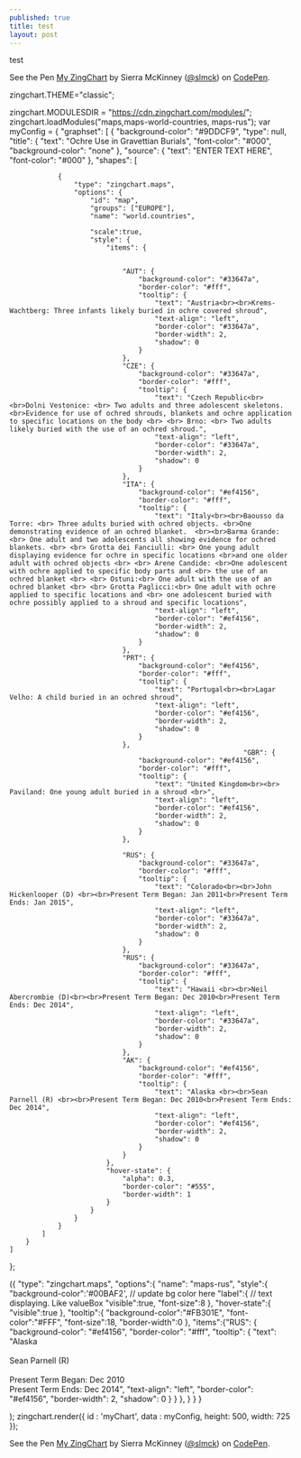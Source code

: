 ```yaml
---
published: true
title: test
layout: post
---
```

test
<p data-height="265" data-theme-id="light" data-slug-hash="QKVWrk" data-default-tab="js,result" data-user="slmck" data-embed-version="2" class="codepen">See the Pen <a href="https://codepen.io/slmck/pen/QKVWrk/">My ZingChart</a> by Sierra McKinney (<a href="http://codepen.io/slmck">@slmck</a>) on <a href="http://codepen.io">CodePen</a>.</p>
<script async src="//assets.codepen.io/assets/embed/ei.js"></script>

<html>
	<head>
		<script src= "https://cdn.zingchart.com/zingchart.min.js"></script>
		<script> zingchart.MODULESDIR = "https://cdn.zingchart.com/modules/";
		ZC.LICENSE = ["569d52cefae586f634c54f86dc99e6a9","ee6b7db5b51705a13dc2339db3edaf6d"];</script></head>
	<body>
		<div id='myChart'></div>
	</body>
</html>


<script src="https://cdn.zingchart.com/zingchart.min.js"></script>


zingchart.THEME="classic";
 
zingchart.MODULESDIR = "https://cdn.zingchart.com/modules/";
zingchart.loadModules("maps,maps-world-countries, maps-rus");
var myConfig = {
    "graphset": [
        {
            "background-color": "#9DDCF9",
            "type": null,
            "title": {
                "text": "Ochre Use in Gravettian Burials",
                "font-color": "#000",
                "background-color": "none"
            },
            "source": {
                "text": "ENTER TEXT HERE",
                "font-color": "#000"
            },
            "shapes": [
             
                {
                    "type": "zingchart.maps", 
                    "options": {
                        "id": "map",
                        "groups": ["EUROPE"],
                        "name": "world.countries",
                 
                        "scale":true,
                        "style": {
                            "items": {
                                
                                
                                "AUT": {
                                    "background-color": "#33647a",
                                    "border-color": "#fff",
                                    "tooltip": {
                                        "text": "Austria<br><br>Krems-Wachtberg: Three infants likely buried in ochre covered shroud",
                                        "text-align": "left",
                                        "border-color": "#33647a",
                                        "border-width": 2,
                                        "shadow": 0
                                    }
                                },
                                "CZE": {
                                    "background-color": "#33647a",
                                    "border-color": "#fff",
                                    "tooltip": {
                                        "text": "Czech Republic<br><br>Dolni Vestonice: <br> Two adults and three adolescent skeletons. <br>Evidence for use of ochred shrouds, blankets and ochre application to specific locations on the body <br> <br> Brno: <br> Two adults likely buried with the use of an ochred shroud.",
                                        "text-align": "left",
                                        "border-color": "#33647a",
                                        "border-width": 2,
                                        "shadow": 0
                                    }
                                },
                                "ITA": {
                                    "background-color": "#ef4156",
                                    "border-color": "#fff",
                                    "tooltip": {
                                        "text": "Italy<br><br>Baousso da Torre: <br> Three adults buried with ochred objects. <br>One demonstrating evidence of an ochred blanket.  <br><br>Barma Grande: <br> One adult and two adolescents all showing evidence for ochred blankets. <br> <br> Grotta dei Fanciulli: <br> One young adult displaying evidence for ochre in specific locations <br>and one older adult with ochred objects <br> <br> Arene Candide: <br>One adolescent with ochre applied to specific body parts and <br> the use of an ochred blanket <br> <br> Ostuni:<br> One adult with the use of an ochred blanket <br> <br> Grotta Paglicci:<br> One adult with ochre applied to specific locations and <br> one adolescent buried with ochre possibly applied to a shroud and specific locations",
                                        "text-align": "left",
                                        "border-color": "#ef4156",
                                        "border-width": 2,
                                        "shadow": 0
                                    }
                                },
                                "PRT": {
                                    "background-color": "#ef4156",
                                    "border-color": "#fff",
                                    "tooltip": {
                                        "text": "Portugal<br><br>Lagar Velho: A child buried in an ochred shroud",
                                        "text-align": "left",
                                        "border-color": "#ef4156",
                                        "border-width": 2,
                                        "shadow": 0
                                    }
                                },
                                                              "GBR": {
                                    "background-color": "#ef4156",
                                    "border-color": "#fff",
                                    "tooltip": {
                                        "text": "United Kingdom<br><br> Paviland: One young adult buried in a shroud <br>",
                                        "text-align": "left",
                                        "border-color": "#ef4156",
                                        "border-width": 2,
                                        "shadow": 0
                                    }
                                },
                                                   
                                "RUS": {
                                    "background-color": "#33647a",
                                    "border-color": "#fff",
                                    "tooltip": {
                                        "text": "Colorado<br><br>John Hickenlooper (D) <br><br>Present Term Began: Jan 2011<br>Present Term Ends: Jan 2015",
                                        "text-align": "left",
                                        "border-color": "#33647a",
                                        "border-width": 2,
                                        "shadow": 0
                                    }
                                },
                                "RUS": {
                                    "background-color": "#33647a",
                                    "border-color": "#fff",
                                    "tooltip": {
                                        "text": "Hawaii <br><br>Neil Abercrombie (D)<br><br>Present Term Began: Dec 2010<br>Present Term Ends: Dec 2014",
                                        "text-align": "left",
                                        "border-color": "#33647a",
                                        "border-width": 2,
                                        "shadow": 0
                                    }
                                },
                                "AK": {
                                    "background-color": "#ef4156",
                                    "border-color": "#fff",
                                    "tooltip": {
                                        "text": "Alaska <br><br>Sean Parnell (R) <br><br>Present Term Began: Dec 2010<br>Present Term Ends: Dec 2014",
                                        "text-align": "left",
                                        "border-color": "#ef4156",
                                        "border-width": 2,
                                        "shadow": 0
                                    }
                                }
                            },
                            "hover-state": {
                                "alpha": 0.3,
                                "border-color": "#555",
                                "border-width": 1
                            }
                        }
                    }
                }
            ]
        }
    ]
};
 
({
        "type": "zingchart.maps",
        "options":{
          "name": "maps-rus",
          "style":{
            "background-color":'#00BAF2', // update bg color here
            "label":{ // text displaying. Like valueBox
              "visible":true,
              "font-size":8
            },
            "hover-state":{
              "visible":true
            },
            "tooltip":{
              "background-color":"#FB301E",
              "font-color":"#FFF",
              "font-size":18,
              "border-width":0
            },
            "items":{"RUS": {
                                    "background-color": "#ef4156",
                                    "border-color": "#fff",
                                    "tooltip": {
                                        "text": "Alaska <br><br>Sean Parnell (R) <br><br>Present Term Began: Dec 2010<br>Present Term Ends: Dec 2014",
                                        "text-align": "left",
                                        "border-color": "#ef4156",
                                        "border-width": 2,
                                        "shadow": 0
                                    }
                                }
                            },
            }
          }
        }
      
    
  );
zingchart.render({ 
    id : 'myChart', 
    data : myConfig, 
    height: 500, 
    width: 725 
});



<p data-height="265" data-theme-id="light" data-slug-hash="qardEJ" data-default-tab="result" data-user="slmck" data-embed-version="2" class="codepen">See the Pen <a href="https://codepen.io/slmck/pen/qardEJ/">My ZingChart</a> by Sierra McKinney (<a href="http://codepen.io/slmck">@slmck</a>) on <a href="http://codepen.io">CodePen</a>.</p>
<script async src="//assets.codepen.io/assets/embed/ei.js"></script>
